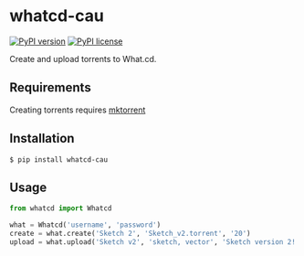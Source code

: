 # whatcd-cau
[![PyPI version](https://badge.fury.io/py/whatcd-cau.svg)](https://badge.fury.io/py/whatcd-cau)
[![PyPI license](https://img.shields.io/pypi/l/whatcd-cau.svg)](https://img.shields.io/pypi/l/whatcd-cau.svg)

Create and upload torrents to What.cd.

## Requirements
Creating torrents requires [mktorrent](http://mktorrent.sourceforge.net/)

## Installation

`$ pip install whatcd-cau`

## Usage

```python
from whatcd import Whatcd

what = Whatcd('username', 'password')
create = what.create('Sketch 2', 'Sketch_v2.torrent', '20')
upload = what.upload('Sketch v2', 'sketch, vector', 'Sketch version 2!', 'Sketch_v2.torrent')
```